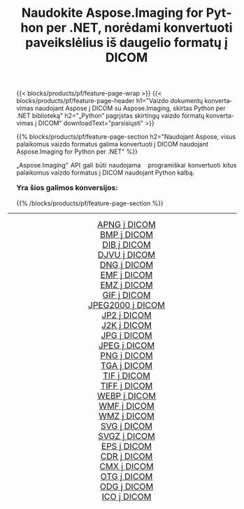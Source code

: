 ﻿---
title: Naudokite Aspose.Imaging for Python per .NET, norėdami konvertuoti paveikslėlius iš daugelio formatų į DICOM 
weight: 3920
url: /lt/python-net/conversion/to/dicom/ 
lang: lt
langdirlevel: 2
locales: zh-hans,ja,it,ru,de,es,fr,nl,id,lt,pl,pt,vi,tr,ko,zh-hant,ar,hi,th,sv,cs,uk,he
description: Galite naudoti Aspose.Imaging for Python per .NET biblioteką, norėdami konvertuoti iš įvairių formatų į DICOM
---

{{< blocks/products/pf/feature-page-wrap >}}
{{< blocks/products/pf/feature-page-header h1="Vaizdo dokumentų konvertavimas naudojant Aspose į DICOM su Aspose.Imaging, skirtas Python per .NET biblioteką" h2="„Python“ pagrįstas skirtingų vaizdo formatų konvertavimas į DICOM" downloadText="parsisiųsti" >}}


{{% blocks/products/pf/feature-page-section  h2="Naudojant Aspose, visus palaikomus vaizdo formatus galima konvertuoti į DICOM naudojant Aspose.Imaging for Python per .NET" %}}
<p align=justify>„Aspose.Imaging“ API gali būti naudojama   programiškai konvertuoti kitus palaikomus vaizdo formatus į DICOM naudojant Python kalbą.</p>
<h3 style="margin-top:16px;">
Yra šios galimos konversijos:
</h3>
{{% /blocks/products/pf/feature-page-section %}}
<div class="container-fluid productfamilypage bg-gray">
    <div class="convertypes bg-gray agp-content section">
        <div class="container">
		<hr style="margin-left:-20px;"/>
		<div class="row other-converters" style="gap: 10px;font-size: 19px;text-align:center;">
		    <div class='col-md-3 other-converter remove-lp remove-rp'><a href="/imaging/lt/python-net/conversion/apng-to-dicom/" style="padding:15px;">APNG į DICOM</a></div>
<div class='col-md-3 other-converter remove-lp remove-rp'><a href="/imaging/lt/python-net/conversion/bmp-to-dicom/" style="padding:15px;">BMP į DICOM</a></div>
<div class='col-md-3 other-converter remove-lp remove-rp'><a href="/imaging/lt/python-net/conversion/dib-to-dicom/" style="padding:15px;">DIB į DICOM</a></div>
<div class='col-md-3 other-converter remove-lp remove-rp'><a href="/imaging/lt/python-net/conversion/djvu-to-dicom/" style="padding:15px;">DJVU į DICOM</a></div>
<div class='col-md-3 other-converter remove-lp remove-rp'><a href="/imaging/lt/python-net/conversion/dng-to-dicom/" style="padding:15px;">DNG į DICOM</a></div>
<div class='col-md-3 other-converter remove-lp remove-rp'><a href="/imaging/lt/python-net/conversion/emf-to-dicom/" style="padding:15px;">EMF į DICOM</a></div>
<div class='col-md-3 other-converter remove-lp remove-rp'><a href="/imaging/lt/python-net/conversion/emz-to-dicom/" style="padding:15px;">EMZ į DICOM</a></div>
<div class='col-md-3 other-converter remove-lp remove-rp'><a href="/imaging/lt/python-net/conversion/gif-to-dicom/" style="padding:15px;">GIF į DICOM</a></div>
<div class='col-md-3 other-converter remove-lp remove-rp'><a href="/imaging/lt/python-net/conversion/jpeg2000-to-dicom/" style="padding:15px;">JPEG2000 į DICOM</a></div>
<div class='col-md-3 other-converter remove-lp remove-rp'><a href="/imaging/lt/python-net/conversion/jp2-to-dicom/" style="padding:15px;">JP2 į DICOM</a></div>
<div class='col-md-3 other-converter remove-lp remove-rp'><a href="/imaging/lt/python-net/conversion/j2k-to-dicom/" style="padding:15px;">J2K į DICOM</a></div>
<div class='col-md-3 other-converter remove-lp remove-rp'><a href="/imaging/lt/python-net/conversion/jpg-to-dicom/" style="padding:15px;">JPG į DICOM</a></div>
<div class='col-md-3 other-converter remove-lp remove-rp'><a href="/imaging/lt/python-net/conversion/jpeg-to-dicom/" style="padding:15px;">JPEG į DICOM</a></div>
<div class='col-md-3 other-converter remove-lp remove-rp'><a href="/imaging/lt/python-net/conversion/png-to-dicom/" style="padding:15px;">PNG į DICOM</a></div>
<div class='col-md-3 other-converter remove-lp remove-rp'><a href="/imaging/lt/python-net/conversion/tga-to-dicom/" style="padding:15px;">TGA į DICOM</a></div>
<div class='col-md-3 other-converter remove-lp remove-rp'><a href="/imaging/lt/python-net/conversion/tif-to-dicom/" style="padding:15px;">TIF į DICOM</a></div>
<div class='col-md-3 other-converter remove-lp remove-rp'><a href="/imaging/lt/python-net/conversion/tiff-to-dicom/" style="padding:15px;">TIFF į DICOM</a></div>
<div class='col-md-3 other-converter remove-lp remove-rp'><a href="/imaging/lt/python-net/conversion/webp-to-dicom/" style="padding:15px;">WEBP į DICOM</a></div>
<div class='col-md-3 other-converter remove-lp remove-rp'><a href="/imaging/lt/python-net/conversion/wmf-to-dicom/" style="padding:15px;">WMF į DICOM</a></div>
<div class='col-md-3 other-converter remove-lp remove-rp'><a href="/imaging/lt/python-net/conversion/wmz-to-dicom/" style="padding:15px;">WMZ į DICOM</a></div>
<div class='col-md-3 other-converter remove-lp remove-rp'><a href="/imaging/lt/python-net/conversion/svg-to-dicom/" style="padding:15px;">SVG į DICOM</a></div>
<div class='col-md-3 other-converter remove-lp remove-rp'><a href="/imaging/lt/python-net/conversion/svgz-to-dicom/" style="padding:15px;">SVGZ į DICOM</a></div>
<div class='col-md-3 other-converter remove-lp remove-rp'><a href="/imaging/lt/python-net/conversion/eps-to-dicom/" style="padding:15px;">EPS į DICOM</a></div>
<div class='col-md-3 other-converter remove-lp remove-rp'><a href="/imaging/lt/python-net/conversion/cdr-to-dicom/" style="padding:15px;">CDR į DICOM</a></div>
<div class='col-md-3 other-converter remove-lp remove-rp'><a href="/imaging/lt/python-net/conversion/cmx-to-dicom/" style="padding:15px;">CMX į DICOM</a></div>
<div class='col-md-3 other-converter remove-lp remove-rp'><a href="/imaging/lt/python-net/conversion/otg-to-dicom/" style="padding:15px;">OTG į DICOM</a></div>
<div class='col-md-3 other-converter remove-lp remove-rp'><a href="/imaging/lt/python-net/conversion/odg-to-dicom/" style="padding:15px;">ODG į DICOM</a></div>
<div class='col-md-3 other-converter remove-lp remove-rp'><a href="/imaging/lt/python-net/conversion/ico-to-dicom/" style="padding:15px;">ICO į DICOM</a></div>
                </div>
        </div>
    </div>
</div>
<br/>

